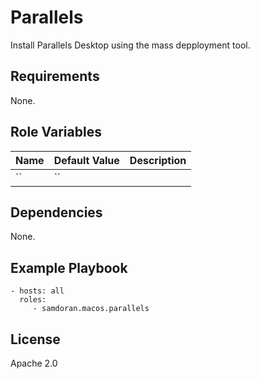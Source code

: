Parallels
=========

Install Parallels Desktop using the mass depployment tool.

Requirements
------------

None.

Role Variables
--------------

| Name              | Default Value       | Description          |
|-------------------|---------------------|----------------------|
| `` | `` |  |


Dependencies
------------

None.

Example Playbook
----------------

    - hosts: all
      roles:
         - samdoran.macos.parallels

License
-------

Apache 2.0
